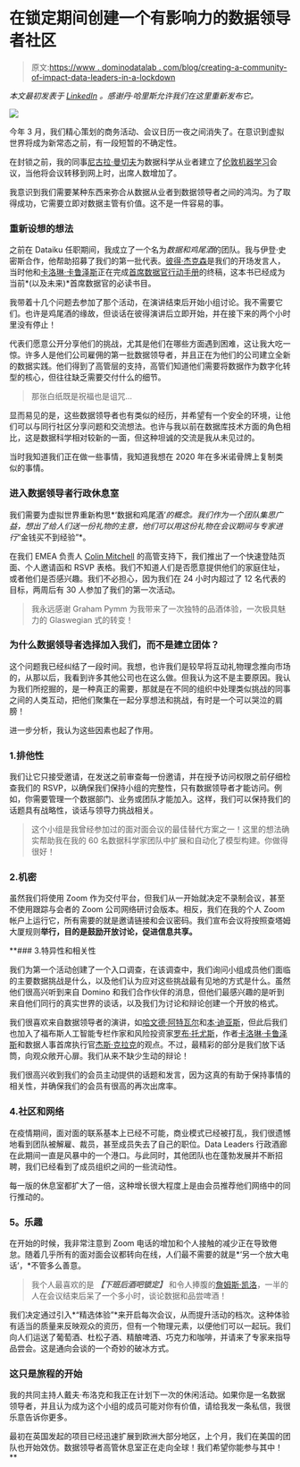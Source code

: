 # 在锁定期间创建一个有影响力的数据领导者社区

> 原文:[https://www . dominodatalab . com/blog/creating-a-community-of-impact-data-leaders-in-a-lockdown](https://www.dominodatalab.com/blog/creating-a-community-of-impactful-data-leaders-during-a-lockdown)

*本文最初发表于 [LinkedIn](https://www.linkedin.com/pulse/creating-community-impactful-data-leaders-during-lockdown-dan-harris/?trackingId=CnkiV%2BBp2swjf0N5Lm9WYA%3D%3D) 。感谢丹·哈里斯允许我们在这里重新发布它。*

![](../Images/958cffaac7c08541aaa8db7a7b98dc7f.png)

今年 3 月，我们精心策划的商务活动、会议日历一夜之间消失了。在意识到虚拟世界将成为新常态之前，有一段短暂的不确定性。

在封锁之前，我的同事[尼古拉·曼切夫](https://www.linkedin.com/in/nikolaymanchev/)为数据科学从业者建立了[伦敦机器学习](https://www.meetup.com/London-Data-Science-and-Machine-Learning)会议，当他将会议转移到网上时，出席人数增加了。

我意识到我们需要某种东西来弥合从数据从业者到数据领导者之间的鸿沟。为了取得成功，它需要立即对数据主管有价值。这不是一件容易的事。

### 重新设想的想法

之前在 Dataiku 任职期间，我成立了一个名为*数据和鸡尾酒*的团队。我与伊登·史密斯合作，他帮助招募了我们的第一批代表。[彼得·杰克森](https://www.linkedin.com/in/peter-jackson-aa518711b/)是我们的开场发言人，当时他和[卡洛琳·卡鲁泽斯](https://www.linkedin.com/in/caroline-carruthers-22b9423/)正在完成[首席数据官行动手册](https://www.linkedin.com/company/cdosplaybook/)的终稿，这本书已经成为当前*(以及未来)*首席数据官的必读书目。

我带着十几个问题去参加了那个活动，在演讲结束后开始小组讨论。我不需要它们。也许是鸡尾酒的缘故，但谈话在彼得演讲后立即开始，并在接下来的两个小时里没有停止！

代表们愿意公开分享他们的挑战，尤其是他们在哪些方面遇到困难，这让我大吃一惊。许多人是他们公司雇佣的第一批数据领导者，并且正在为他们的公司建立全新的数据实践。他们得到了高管层的支持，高管们知道他们需要将数据作为数字化转型的核心，但往往缺乏需要交付什么的细节。

> 那张白纸既是祝福也是诅咒…

显而易见的是，这些数据领导者也有类似的经历，并希望有一个安全的环境，让他们可以与同行社区分享问题和交流想法。也许与我以前在数据库技术方面的角色相比，这是数据科学相对较新的一面，但这种坦诚的交流是我从未见过的。

当时我知道我们正在做一些事情，我知道我想在 2020 年在多米诺骨牌上复制类似的事情。

### 进入数据领导者行政休息室

我们需要为虚拟世界重新构思*‘数据和鸡尾酒’*的概念。我们作为一个团队集思广益，想出了给人们送一份礼物的主意，他们可以用这份礼物在会议期间与专家进行*“金钱买不到经验”*。

在我们 EMEA 负责人 [Colin Mitchell](https://www.linkedin.com/in/colin-d-mitchell/) 的高管支持下，我们推出了一个快速登陆页面、个人邀请函和 RSVP 表格。我们不知道人们是否愿意提供他们的家庭住址，或者他们是否感兴趣。我们不必担心，因为我们在 24 小时内超过了 12 名代表的目标，两周后有 30 人参加了我们的第一次活动。

> 我永远感谢 Graham Pymm 为我带来了一次独特的品酒体验，一次极具魅力的 Glaswegian 式的转变！

### 为什么数据领导者选择加入我们，而不是建立团体？

这个问题我已经纠结了一段时间。我想，也许我们是较早将互动礼物理念推向市场的，从那以后，我看到许多其他公司也在这么做。但我认为这不是主要原因。我认为我们所挖掘的，是一种真正的需要，那就是在不同的组织中处理类似挑战的同事之间的人类互动，把他们聚集在一起分享想法和挑战，有时是一个可以哭泣的肩膀！

进一步分析，我认为这些因素也起了作用。

### 1.排他性

我们让它只接受邀请，在发送之前审查每一份邀请，并在授予访问权限之前仔细检查我们的 RSVP，以确保我们保持小组的完整性，只有数据领导者才能访问。例如，你需要管理一个数据部门、业务或团队才能加入。这样，我们可以保持我们的话题具有战略性，谈话与领导力挑战相关。

> 这个小组是我曾经参加过的面对面会议的最佳替代方案之一！这里的想法确实帮助我在我的 60 名数据科学家团队中扩展和自动化了模型构建。你做得很好！

### 2.机密

虽然我们将使用 Zoom 作为交付平台，但我们从一开始就决定不录制会议，甚至不使用跟踪与会者的 Zoom 公司网络研讨会版本。相反，我们在我的个人 Zoom 帐户上运行它，所有需要的就是邀请链接和会议密码。我们宣布会议将按照查塔姆大厦规则**举行，目的是鼓励开放讨论，促进信息共享。**

 **### 3.特异性和相关性

我们为第一个活动创建了一个入口调查，在该调查中，我们询问小组成员他们面临的主要数据挑战是什么，以及他们认为应对这些挑战最有见地的方式是什么。虽然他们很高兴听到来自 Domino 和我们合作伙伴的消息，但他们最感兴趣的是听到来自他们同行的真实世界的谈话，以及我们为讨论和辩论创建一个开放的格式。

我们很喜欢来自数据领导者的演讲，如[哈文德·阿特瓦尔](https://www.linkedin.com/in/harvindersatwal/)和[本·迪亚斯](https://www.linkedin.com/in/bendias/)，但此后我们也加入了福布斯人工智能专栏作家和风险投资家[罗布·托尤斯](https://www.linkedin.com/in/robtoews/)，作者[卡洛琳·卡鲁泽斯](https://www.linkedin.com/in/caroline-carruthers-22b9423/)和数据人事首席执行官[杰斯·克拉克](https://www.linkedin.com/in/edensmithjezclark/)的观点。不过，最精彩的部分是我们放下话筒，向观众敞开心扉。我们从来不缺少生动的辩论！

我们很高兴收到我们的会员主动提供的话题和发言，因为这真的有助于保持事情的相关性，并确保我们的会员有很高的再次出席率。

### 4.社区和网络

在疫情期间，面对面的联系基本上已经不可能，商业模式已经被打乱，我们很遗憾地看到团队被解雇、裁员，甚至成员失去了自己的职位。Data Leaders 行政酒廊在此期间一直是风暴中的一个港口。与此同时，其他团队也在蓬勃发展并不断招聘，我们已经看到了成员组织之间的一些流动性。

每一版的休息室都扩大了一倍，这种增长很大程度上是由会员推荐他们网络中的同行推动的。

### **5。乐趣**

在开始的时候，我非常注意到 Zoom 电话的增加和个人接触的减少正在导致倦怠。随着几乎所有的面对面会议都转向在线，人们最不需要的就是*‘另一个放大电话’，*不管多么善意。

> 我个人最喜欢的是 ***【下班后酒吧锁定】*** 和令人捧腹的[詹姆斯·凯洛](https://www.linkedin.com/in/james-kellow-a43612b2/)，一半的人在会议结束后呆了一个多小时，谈论数据和品尝啤酒！

我们决定通过引入*“精选体验”*来开启每次会议，从而提升活动的档次。这种体验有适当的质量来反映观众的资历，但有一个物理元素，以便他们可以一起玩。我们向人们运送了葡萄酒、杜松子酒、精酿啤酒、巧克力和咖啡，并请来了专家来指导品尝会。这是通向会谈的一个奇妙的破冰方式。

### 这只是旅程的开始

我的共同主持人戴夫·布洛克和我正在计划下一次的休闲活动。如果你是一名数据领导者，并且认为成为这个小组的成员可能对你有价值，请给我发一条私信，我很乐意告诉你更多。

最初在英国发起的项目已经迅速扩展到欧洲大部分地区，上个月，我们在美国的团队也开始效仿。数据领导者高管休息室正在走向全球！我们希望你能参与其中！**